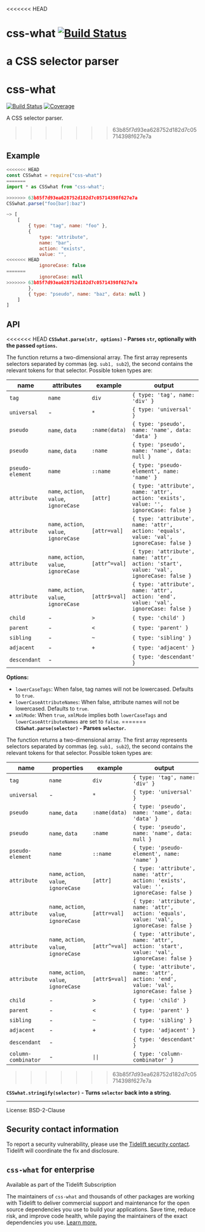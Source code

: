 <<<<<<< HEAD
# css-what [![Build Status](https://secure.travis-ci.org/fb55/css-what.svg?branch=master)](http://travis-ci.org/fb55/css-what)

a CSS selector parser
=======
# css-what

[![Build Status](https://img.shields.io/github/workflow/status/fb55/css-what/Node.js%20CI/master)](https://github.com/fb55/css-what/actions/workflows/nodejs-test.yml)
[![Coverage](https://img.shields.io/coveralls/github/fb55/css-what/master)](https://coveralls.io/github/fb55/css-what?branch=master)

A CSS selector parser.
>>>>>>> 63b85f7d93ea628752d182d7c05714398f627e7a

## Example

```js
<<<<<<< HEAD
const CSSwhat = require("css-what")
=======
import * as CSSwhat from "css-what";

>>>>>>> 63b85f7d93ea628752d182d7c05714398f627e7a
CSSwhat.parse("foo[bar]:baz")

~> [
    [
        { type: "tag", name: "foo" },
        {
            type: "attribute",
            name: "bar",
            action: "exists",
            value: "",
<<<<<<< HEAD
            ignoreCase: false
=======
            ignoreCase: null
>>>>>>> 63b85f7d93ea628752d182d7c05714398f627e7a
        },
        { type: "pseudo", name: "baz", data: null }
    ]
]
```

## API

<<<<<<< HEAD
**`CSSwhat.parse(str, options)` - Parses `str`, optionally with the passed `options`.**

The function returns a two-dimensional array. The first array represents selectors separated by commas (eg. `sub1, sub2`), the second contains the relevant tokens for that selector. Possible token types are:

| name             | attributes                              | example       | output                                                                                   |
| ---------------- | --------------------------------------- | ------------- | ---------------------------------------------------------------------------------------- |
| `tag`            | `name`                                  | `div`         | `{ type: 'tag', name: 'div' }`                                                           |
| `universal`      | -                                       | `*`           | `{ type: 'universal' }`                                                                  |
| `pseudo`         | `name`, `data`                          | `:name(data)` | `{ type: 'pseudo', name: 'name', data: 'data' }`                                         |
| `pseudo`         | `name`, `data`                          | `:name`       | `{ type: 'pseudo', name: 'name', data: null }`                                           |
| `pseudo-element` | `name`                                  | `::name`      | `{ type: 'pseudo-element', name: 'name' }`                                               |
| `attribute`      | `name`, `action`, `value`, `ignoreCase` | `[attr]`      | `{ type: 'attribute', name: 'attr', action: 'exists', value: '', ignoreCase: false }`    |
| `attribute`      | `name`, `action`, `value`, `ignoreCase` | `[attr=val]`  | `{ type: 'attribute', name: 'attr', action: 'equals', value: 'val', ignoreCase: false }` |
| `attribute`      | `name`, `action`, `value`, `ignoreCase` | `[attr^=val]` | `{ type: 'attribute', name: 'attr', action: 'start', value: 'val', ignoreCase: false }`  |
| `attribute`      | `name`, `action`, `value`, `ignoreCase` | `[attr$=val]` | `{ type: 'attribute', name: 'attr', action: 'end', value: 'val', ignoreCase: false }`    |
| `child`          | -                                       | `>`           | `{ type: 'child' }`                                                                      |
| `parent`         | -                                       | `<`           | `{ type: 'parent' }`                                                                     |
| `sibling`        | -                                       | `~`           | `{ type: 'sibling' }`                                                                    |
| `adjacent`       | -                                       | `+`           | `{ type: 'adjacent' }`                                                                   |
| `descendant`     | -                                       |               | `{ type: 'descendant' }`                                                                 |

**Options:**

-   `lowerCaseTags`: When false, tag names will not be lowercased. Defaults to `true`.
-   `lowerCaseAttributeNames`: When false, attribute names will not be lowercased. Defaults to `true`.
-   `xmlMode`: When `true`, `xmlMode` implies both `lowerCaseTags` and `lowerCaseAttributeNames` are set to `false`.
=======
**`CSSwhat.parse(selector)` - Parses `selector`.**

The function returns a two-dimensional array. The first array represents selectors separated by commas (eg. `sub1, sub2`), the second contains the relevant tokens for that selector. Possible token types are:

| name                | properties                              | example       | output                                                                                   |
| ------------------- | --------------------------------------- | ------------- | ---------------------------------------------------------------------------------------- |
| `tag`               | `name`                                  | `div`         | `{ type: 'tag', name: 'div' }`                                                           |
| `universal`         | -                                       | `*`           | `{ type: 'universal' }`                                                                  |
| `pseudo`            | `name`, `data`                          | `:name(data)` | `{ type: 'pseudo', name: 'name', data: 'data' }`                                         |
| `pseudo`            | `name`, `data`                          | `:name`       | `{ type: 'pseudo', name: 'name', data: null }`                                           |
| `pseudo-element`    | `name`                                  | `::name`      | `{ type: 'pseudo-element', name: 'name' }`                                               |
| `attribute`         | `name`, `action`, `value`, `ignoreCase` | `[attr]`      | `{ type: 'attribute', name: 'attr', action: 'exists', value: '', ignoreCase: false }`    |
| `attribute`         | `name`, `action`, `value`, `ignoreCase` | `[attr=val]`  | `{ type: 'attribute', name: 'attr', action: 'equals', value: 'val', ignoreCase: false }` |
| `attribute`         | `name`, `action`, `value`, `ignoreCase` | `[attr^=val]` | `{ type: 'attribute', name: 'attr', action: 'start', value: 'val', ignoreCase: false }`  |
| `attribute`         | `name`, `action`, `value`, `ignoreCase` | `[attr$=val]` | `{ type: 'attribute', name: 'attr', action: 'end', value: 'val', ignoreCase: false }`    |
| `child`             | -                                       | `>`           | `{ type: 'child' }`                                                                      |
| `parent`            | -                                       | `<`           | `{ type: 'parent' }`                                                                     |
| `sibling`           | -                                       | `~`           | `{ type: 'sibling' }`                                                                    |
| `adjacent`          | -                                       | `+`           | `{ type: 'adjacent' }`                                                                   |
| `descendant`        | -                                       |               | `{ type: 'descendant' }`                                                                 |
| `column-combinator` | -                                       | `\|\|`        | `{ type: 'column-combinator' }`                                                          |
>>>>>>> 63b85f7d93ea628752d182d7c05714398f627e7a

**`CSSwhat.stringify(selector)` - Turns `selector` back into a string.**

---

License: BSD-2-Clause

## Security contact information

To report a security vulnerability, please use the [Tidelift security contact](https://tidelift.com/security).
Tidelift will coordinate the fix and disclosure.

## `css-what` for enterprise

Available as part of the Tidelift Subscription

The maintainers of `css-what` and thousands of other packages are working with Tidelift to deliver commercial support and maintenance for the open source dependencies you use to build your applications. Save time, reduce risk, and improve code health, while paying the maintainers of the exact dependencies you use. [Learn more.](https://tidelift.com/subscription/pkg/npm-css-what?utm_source=npm-css-what&utm_medium=referral&utm_campaign=enterprise&utm_term=repo)

